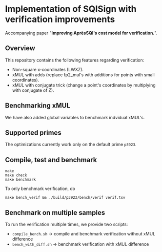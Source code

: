 # Implementation of SQISign with verification improvements

Accompanying paper "**Improving AprèsSQI's cost model for verification.**".

## Overview

This repository contains the following features regarding verification:

- Non-square x-coordinates (LWXZ).
- xMUL with adds (replace fp2_mul's with additions for points with small coordinates).
- xMUL with conjugate trick (change a point's coordinates by multiplying with conjugate of Z).

## Benchmarking xMUL

We have also added global variables to benchmark indvidual xMUL's.

## Supported primes

The optimizations currently work only on the default prime  `p3923`.

## Compile, test and benchmark

```
make
make check
make benchmark
```

To only benchmark verification, do 

`make bench_verif && ./build/p3923/bench/verif verif.tsv`

## Benchmark on multiple samples

To run the verification multiple times, we provide two scripts:

- `compile_bench.sh` -> compile and benchmark verification without xMUL difference
- `bench_with_diff.sh` -> benchmark verification with xMUL difference
